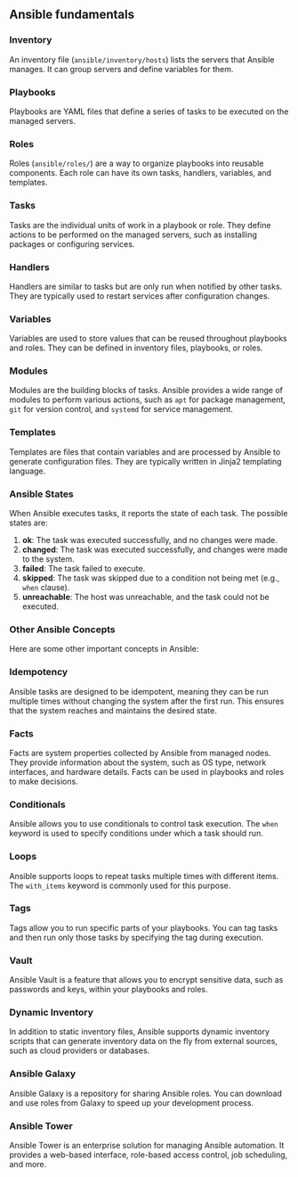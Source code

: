 ## Ansible fundamentals

### Inventory
An inventory file (`ansible/inventory/hosts`) lists the servers that Ansible manages. It can group servers and define variables for them.

### Playbooks
Playbooks are YAML files that define a series of tasks to be executed on the managed servers.

### Roles
Roles (`ansible/roles/`) are a way to organize playbooks into reusable components. Each role can have its own tasks, handlers, variables, and templates.

### Tasks
Tasks are the individual units of work in a playbook or role. They define actions to be performed on the managed servers, such as installing packages or configuring services.

### Handlers
Handlers are similar to tasks but are only run when notified by other tasks. They are typically used to restart services after configuration changes.

### Variables
Variables are used to store values that can be reused throughout playbooks and roles. They can be defined in inventory files, playbooks, or roles.

### Modules
Modules are the building blocks of tasks. Ansible provides a wide range of modules to perform various actions, such as `apt` for package management, `git` for version control, and `systemd` for service management.

### Templates
Templates are files that contain variables and are processed by Ansible to generate configuration files. They are typically written in Jinja2 templating language.

### Ansible States

When Ansible executes tasks, it reports the state of each task. The possible states are:

1. **ok**: The task was executed successfully, and no changes were made.
2. **changed**: The task was executed successfully, and changes were made to the system.
3. **failed**: The task failed to execute.
4. **skipped**: The task was skipped due to a condition not being met (e.g., `when` clause).
5. **unreachable**: The host was unreachable, and the task could not be executed.


### Other Ansible Concepts

Here are some other important concepts in Ansible:

### Idempotency
Ansible tasks are designed to be idempotent, meaning they can be run multiple times without changing the system after the first run. This ensures that the system reaches and maintains the desired state.

### Facts
Facts are system properties collected by Ansible from managed nodes. They provide information about the system, such as OS type, network interfaces, and hardware details. Facts can be used in playbooks and roles to make decisions.

### Conditionals
Ansible allows you to use conditionals to control task execution. The `when` keyword is used to specify conditions under which a task should run.

### Loops
Ansible supports loops to repeat tasks multiple times with different items. The `with_items` keyword is commonly used for this purpose.

### Tags
Tags allow you to run specific parts of your playbooks. You can tag tasks and then run only those tasks by specifying the tag during execution.

### Vault
Ansible Vault is a feature that allows you to encrypt sensitive data, such as passwords and keys, within your playbooks and roles.

### Dynamic Inventory
In addition to static inventory files, Ansible supports dynamic inventory scripts that can generate inventory data on the fly from external sources, such as cloud providers or databases.

### Ansible Galaxy
Ansible Galaxy is a repository for sharing Ansible roles. You can download and use roles from Galaxy to speed up your development process.

### Ansible Tower
Ansible Tower is an enterprise solution for managing Ansible automation. It provides a web-based interface, role-based access control, job scheduling, and more.

